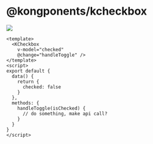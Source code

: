 # @kongponents/kcheckbox

[![](https://img.shields.io/npm/v/@kongponents/kemptystate.svg?style=flat-square)](https://www.npmjs.com/package/@kongponents/kcheckbox)

```
<template>
  <KCheckbox
    v-model="checked"
    @change="handleToggle" />
</template>
<script>
export default {
  data() {
    return {
      checked: false
    }
  },
  methods: {
    handleToggle(isChecked) {
      // do something, make api call?
    }
  }
}
</script>
```
